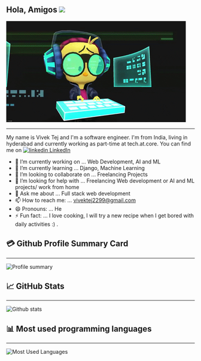 ## Hola, Amigos <img src="https://raw.githubusercontent.com/MartinHeinz/MartinHeinz/master/wave.gif" width="30px">

<img src="gifs/giphy.gif">

 ___

My name is Vivek Tej and I'm a software engineer. I'm from India, living in hyderabad and currently working as part-time at tech.at.core. You can find me on  <a href="https://www.linkedin.com/in/vivektej" rel="nofollow noreferrer" target="_blank">
    <img src="https://i.stack.imgur.com/gVE0j.png" alt="linkedin"> LinkedIn
  </a> 

- 🔭 I’m currently working on ... Web Development, AI and ML
- 🌱 I’m currently learning ...  Django, Machine Learning
- 👯 I’m looking to collaborate on ... Freelancing Projects
- 🤔 I’m looking for help with ... Freelancing Web development or AI and ML projects/ work from home
- 💬 Ask me about ... Full stack web development
- 📫 How to reach me: ... vivektej2299@gmail.com
- 😄 Pronouns: ... He
- ⚡ Fun fact: ... I love cooking, I will try a new recipe when I get bored with daily activities :) .


## 💳 Github Profile Summary Card

___

![Profile summary](https://github-profile-summary-cards.vercel.app/api/cards/profile-details?username=vivektej99&theme=vue)

## &#x1f4c8; GitHub Stats
____


![Github stats](https://github-readme-stats.vercel.app/api?username=VivekTej99&show_icons=true&theme=radical "github stats")


## 📊 Most used programming languages
____

![Most Used Languages](https://github-readme-stats.vercel.app/api/top-langs/?username=VivekTej99&hide=java,html,tex&title_color=ffffff&text_color=c9cacc&icon_color=2bbc8a&bg_color=1d1f21&langs_count=3%22 "Most used languages")


